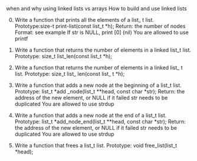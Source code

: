 when and why using linked lists vs arrays
How to build and use linked lists


0. Write a function that prints all the elements of a list_ t list.
Prototype:size-t print-list(const list_t *h);
Return: the number of nodes
Format: see example
If str is NULL, print [0] (nil)
You are allowed to use printf


1. Write a function that returns the number of elements in a linked list_t list.
Prototype: size_t list_len(const list_t *h);


2. Write a function that returns the number of elements in a linked list_ t list.
Prototype: size_t list_ len(const list_ t *h);

3. Write a function that adds a new node at the beginning of a list_t list.
Prototype: list_t *add _node(list_t **head, const char *str);
Return: the address of the new element, or NULL if it failed
str needs to be duplicated
You are allowed to use strdup


4. Write a function that adds a new node at the end of a list_t list.
Prototype: list_t *add_node_end(list_t **head, const char *str);
Return: the address of the new element, or NULL if it failed
str needs to be duplicated
You are allowed to use strdup


5. Write a function that frees a list_t list.
Prototype: void free_list(list_t *head);
